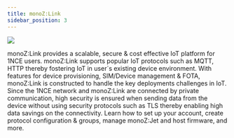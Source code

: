 ```yaml
---
title: monoZ:Link
sidebar_position: 3
---
```

<div className="card">
    <div className="card__body">
<img src={require('@site/static/img/monoZ-Jet-Integration.jpg').default} className="img-center" />
</div>
</div>

monoZ:Link provides a scalable, secure & cost effective IoT platform for 1NCE users. monoZ:Link supports popular IoT protocols such as MQTT, HTTP thereby fostering IoT in user`s existing device environment. With features for device provisioning, SIM/Device management & FOTA, monoZ:Link is constructed to handle the key deployments challenges in IoT. Since the 1NCE network and monoZ:Link are connected by private communication, high security is ensured when sending data from the device without using security protocols such as TLS thereby enabling high data savings on the connectivity. Learn how to set up your account, create protocol configuration & groups, manage monoZ:Jet and host firmware, and more.
